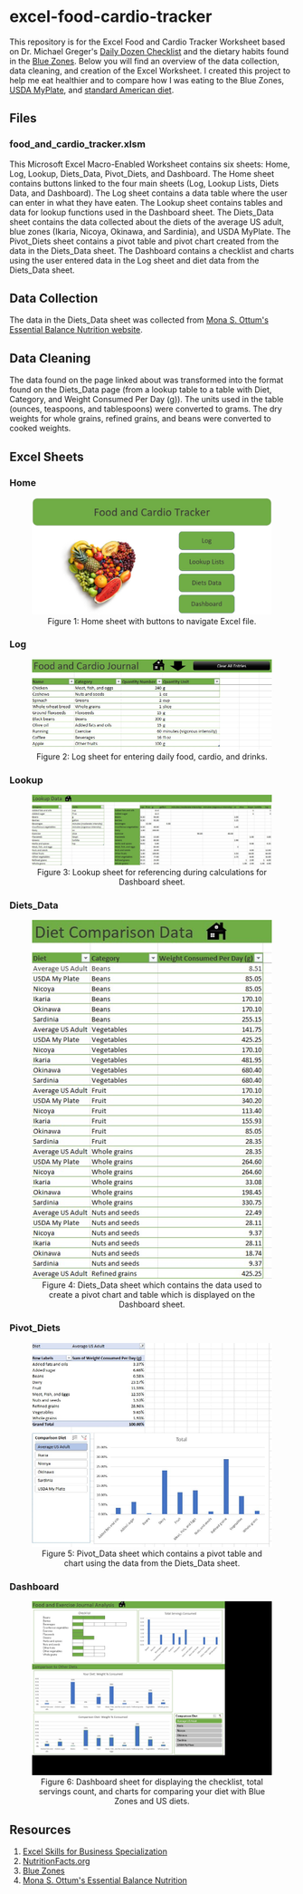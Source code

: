# excel-food-cardio-tracker

This repository is for the Excel Food and Cardio Tracker Worksheet based on Dr. Michael Greger's [Daily Dozen Checklist](https://nutritionfacts.org/video/dr-gregers-daily-dozen-checklist/) and the dietary habits found in the [Blue Zones](https://www.bluezones.com/). Below you will find an overview of the data collection, data cleaning, and creation of the Excel Worksheet. I created this project to help me eat healthier and to compare how I was eating to the Blue Zones, [USDA MyPlate](https://www.myplate.gov/), and [standard American diet](https://pubmed.ncbi.nlm.nih.gov/21139124/).

## Files

### food_and_cardio_tracker.xlsm

This Microsoft Excel Macro-Enabled Worksheet contains six sheets: Home, Log, Lookup, Diets_Data, Pivot_Diets, and Dashboard. The Home sheet contains buttons linked to the four main sheets (Log, Lookup Lists, Diets Data, and Dashboard). The Log sheet contains a data table where the user can enter in what they have eaten. The Lookup sheet contains tables and data for lookup functions used in the Dashboard sheet. The Diets_Data sheet contains the data collected about the diets of the average US adult, blue zones (Ikaria, Nicoya, Okinawa, and Sardinia), and USDA MyPlate. The Pivot_Diets sheet contains a pivot table and pivot chart created from the data in the Diets_Data sheet. The Dashboard contains a checklist and charts using the user entered data in the Log sheet and diet data from the Diets_Data sheet.

## Data Collection

The data in the Diets_Data sheet was collected from [Mona S. Ottum's Essential Balance Nutrition website](http://www.monaottum.com/2017/05/17/nicoya-costa-rica-a-puzzling-blue-zone-diet-light-on-vegetables-and-high-in-carbohydrate-and-sugar/).

## Data Cleaning

The data found on the page linked about was transformed into the format found on the Diets_Data page (from a lookup table to a table with Diet, Category, and Weight Consumed Per Day (g)). The units used in the table (ounces, teaspoons, and tablespoons) were converted to grams. The dry weights for whole grains, refined grains, and beans were converted to cooked weights.

## Excel Sheets

### Home

<div align="center">
<figure>
<img src="images/Home.jpg"><br/>
  <figcaption>Figure 1: Home sheet with buttons to navigate Excel file.</figcaption>
</figure>
</div>

### Log

<div align="center">
<figure>
<img src="images/Log.jpg"><br/>
  <figcaption>Figure 2: Log sheet for entering daily food, cardio, and drinks.</figcaption>
</figure>
</div>

### Lookup

<div align="center">
<figure>
<img src="images/Lookup.jpg"><br/>
  <figcaption>Figure 3: Lookup sheet for referencing during calculations for Dashboard sheet.</figcaption>
</figure>
</div>

### Diets_Data

<div align="center">
<figure>
<img src="images/Diets_Data.jpg"><br/>
  <figcaption>Figure 4: Diets_Data sheet which contains the data used to create a pivot chart and table which is displayed on the Dashboard sheet.</figcaption>
</figure>
</div>

### Pivot_Diets

<div align="center">
<figure>
<img src="images/Pivot_Diets.jpg"><br/>
  <figcaption>Figure 5: Pivot_Data sheet which contains a pivot table and chart using the data from the Diets_Data sheet.</figcaption>
</figure>
</div>

### Dashboard

<div align="center">
<figure>
<img src="images/Dashboard.jpg"><br/>
  <figcaption>Figure 6: Dashboard sheet for displaying the checklist, total servings count, and charts for comparing your diet with Blue Zones and US diets.</figcaption>
</figure>
</div>

## Resources

1. [Excel Skills for Business Specialization](https://www.coursera.org/specializations/excel)
2. [NutritionFacts.org](https://nutritionfacts.org/video/dr-gregers-daily-dozen-checklist/)
3. [Blue Zones](https://www.bluezones.com/)
4. [Mona S. Ottum's Essential Balance Nutrition](http://www.monaottum.com/)
